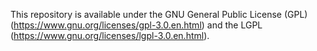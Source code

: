 This repository is available under the GNU General Public License (GPL) (https://www.gnu.org/licenses/gpl-3.0.en.html) and the LGPL (https://www.gnu.org/licenses/lgpl-3.0.en.html).
